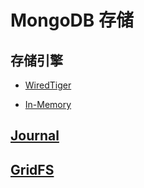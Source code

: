 # MongoDB 存储

## 存储引擎

- [WiredTiger](mongodb-wiredtiger.md)

- [In-Memory](mongodb-in-memory.md)

## [Journal](mongodb-journal.md)

## [GridFS](mongodb-gridfs.md)